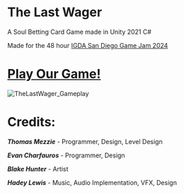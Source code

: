 # The Last Wager
A Soul Betting Card Game made in Unity 2021 C#

Made for the 48 hour [IGDA San Diego Game Jam 2024](https://itch.io/jam/sdgj-24)

# **[Play Our Game!](https://tommezzie.itch.io/the-last-wager)**

![TheLastWager_Gameplay](https://github.com/user-attachments/assets/23f4b5ad-9c18-4b96-9c88-b980c9ef96ae)

# Credits:

**_Thomas Mezzie_** - Programmer, Design, Level Design

**_Evan Charfauros_** - Programmer, Design

**_Blake Hunter_** - Artist

**_Hadey Lewis_** - Music, Audio Implementation, VFX, Design
